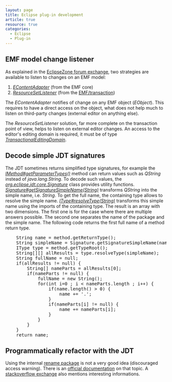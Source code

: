 ```yaml
---
layout: page
title: Eclipse plug-in development
article: true
resource: true
categories:
  - Eclipse
  - Plug-in
---
```

<div>
<h2>EMF model change listener</h2>
<p>
As explained in the <a href="http://www.eclipsezone.com/eclipse/forums/t115262.html">EclipseZone forum exchange</a>, two strategies are available to listen to changes on an EMF model:  
</p>
<ol>
	<li>
		<em><a href="http://download.eclipse.org/modeling/emf/emf/javadoc/2.4.3/org/eclipse/emf/ecore/util/EContentAdapter.html">EContentAdapter</a></em> (from the EMF core)
	</li>
	<li>
		<em><a href="http://download.eclipse.org/modeling/emf/transaction/javadoc/workspace/1.4.0/org/eclipse/emf/transaction/ResourceSetListener.html">ResourceSetListener</a></em> (from the <a href="https://wiki.eclipse.org/EMF/Transaction">EMF/transaction</a>)
	</li>
</ol>
<p>
The <em>EContentAdapter</em> notifies of change on any EMF object (<em>EObject</em>). This requires to have a direct access on the object, what does not help much to listen on third-party changes (external editor on anything else).
</p>
<p>
The <em>ResourceSetListener</em> solution, far more complete on the transaction point of view, helps to listen on external editor changes. An access to the editor's editing domain is required, it must be of type <em><a href="http://download.eclipse.org/modeling/emf/transaction/javadoc/1.1.1/org/eclipse/emf/transaction/TransactionalEditingDomain.html">TransactionalEditingDomain</a></em>. 
</p>
</div>
<div>
<h2>Decode simple JDT signatures</h2>
<p>
The JDT sometimes returns simplified type signatures, for example the <em><a href="http://help.eclipse.org/luna/topic/org.eclipse.jdt.doc.isv/reference/api/org/eclipse/jdt/core/IMethod.html#getParameterTypes--">IMethod#getParameterTypes()</a></em> method can return values such as <em>QString</em> instead of <em>java.lang.String</em>. To decode such values, the <em><a href="http://help.eclipse.org/luna/index.jsp?topic=%2Forg.eclipse.jdt.doc.isv%2Freference%2Fapi%2Forg%2Feclipse%2Fjdt%2Fcore%2FSignature.html">org.eclipse.jdt.core.Signature</a></em> class provides utility functions. <em><a href="http://help.eclipse.org/luna/topic/org.eclipse.jdt.doc.isv/reference/api/org/eclipse/jdt/core/Signature.html#getSignatureSimpleName-java.lang.String-">Signature#getSignatureSimpleName(String)</a></em> transforms <em>QString</em> into the simple name, i.e. <em>String</em>. To get the full name, the containing type allows to resolve the simple name. <em><a href="http://help.eclipse.org/juno/topic/org.eclipse.jdt.doc.isv/reference/api/org/eclipse/jdt/core/IType.html#resolveType(java.lang.String)">IType#resolveType(String)</a></em> transforms this simple name using the imports of the containing type. The result is an array with two dimensions. The first one is for the case where there are multiple answers possible. The second one separates the name of the package and the simple name. The following code returns the first full name of a method return type.
</p>
<pre>
	String name = method.getReturnType();
	String simpleName = Signature.getSignatureSimpleName(name);
	IType type = method.getTypeRoot();
	String[][] allResults = type.resolveType(simpleName);
	String fullName = null;
	if(allResults != null) {
		String[] nameParts = allResults[0];
		if(nameParts != null) {
			fullName = new String();
			for(int i=0 ; i < nameParts.length ; i++) {
				if(name.length() > 0) {
					name += '.';
				}
				if(nameParts[i] != null) {
					name += nameParts[i];
				}
			}
		}
	}
	return name;</pre>
</div>
<div>
<h2>Programmatically refactor with the JDT</h2>
<p>
Using the internal <a href="http://git.eclipse.org/c/jdt/eclipse.jdt.ui.git/plain/org.eclipse.jdt.ui/core%20refactoring/org/eclipse/jdt/internal/corext/refactoring/rename/">rename package</a> is not a very good idea (discouraged access warning). There is an <a href="http://www.eclipse.org/articles/article.php?file=Article-Unleashing-the-Power-of-Refactoring/index.html">official documentation</a> on that topic. A <a href="http://stackoverflow.com/questions/9129689/is-there-any-eclipse-refactoring-api-that-i-can-call-programmatically">stackoverflow exchange</a> also mentions interesting informations.
</p>
</div>